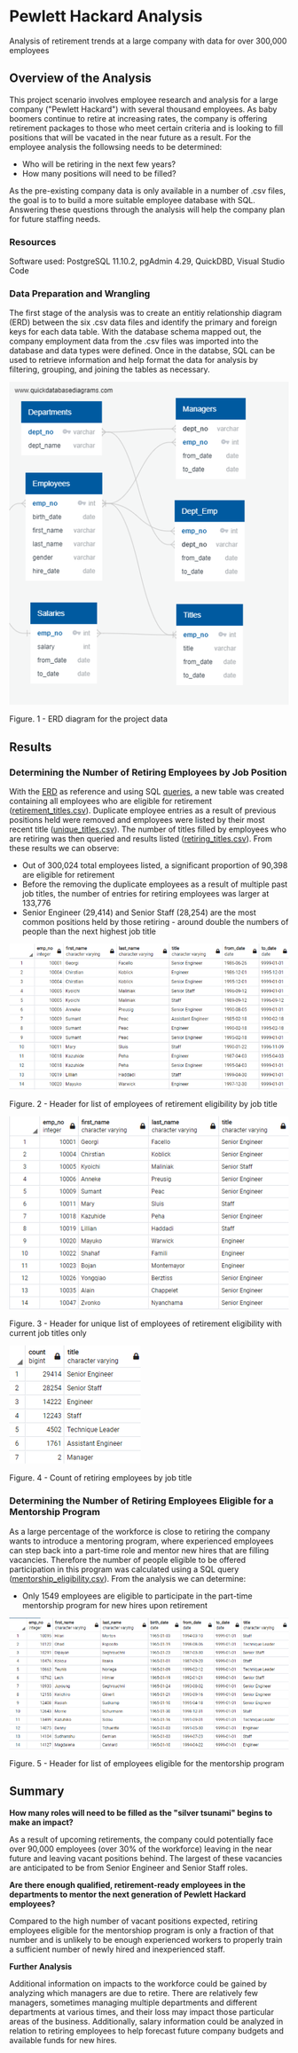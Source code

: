 # Pewlett Hackard Analysis

Analysis of retirement trends at a large company with data for over 300,000 employees

## Overview of the Analysis

This project scenario involves employee research and analysis for a large company ("Pewlett Hackard") with several thousand employees. As baby boomers continue to retire at increasing rates, the company is offering retirement packages to those who meet certain criteria and is looking to fill positions that will be vacated in the near future as a result. For the employee analysis the followsing needs to be determined:

* Who will be retiring in the next few years?
* How many positions will need to be filled?

As the pre-existing company data is only available in a number of .csv files, the goal is to to build a more suitable employee database with SQL. Answering these questions through the analysis will help the company plan for future staffing needs. 

### Resources

Software used: PostgreSQL 11.10.2, pgAdmin 4.29, QuickDBD, Visual Studio Code

### Data Preparation and Wrangling

The first stage of the analysis was to create an entitiy relationship diagram (ERD) between the six .csv data files and identify the primary and foreign keys for each data table. With the database schema mapped out, the company employment data from the .csv files was imported into the database and data types were defined. Once in the databse, SQL can be used to retrieve information and help format the data for analysis by filtering, grouping, and joining the tables as necessary.

![](https://github.com/jkenning/Pewlett-Hackard-Analysis/blob/main/Resources/EmployeeDB.png)

Figure. 1 - ERD diagram for the project data

## Results

### Determining the Number of Retiring Employees by Job Position

With the [ERD](https://github.com/jkenning/Pewlett-Hackard-Analysis/blob/main/DBD_text.txt) as reference and using SQL [queries](https://github.com/jkenning/Pewlett-Hackard-Analysis/blob/main/Queries/Employee_Database_challenge.sql), a new table was created containing all employees who are eligible for retirement ([retirement_titles.csv](https://github.com/jkenning/Pewlett-Hackard-Analysis/blob/main/Data/retirement_titles.csv)). Duplicate employee entries as a result of previous positions held were removed and employees were listed by their most recent title ([unique_titles.csv](https://github.com/jkenning/Pewlett-Hackard-Analysis/blob/main/Data/unique_titles.csv)). The number of titles filled by employees who are retiring was then queried and results listed ([retiring_titles.csv](https://github.com/jkenning/Pewlett-Hackard-Analysis/blob/main/Data/retiring_titles.csv)). From these results we can observe:

* Out of 300,024 total employees listed, a significant proportion of 90,398 are eligible for retirement
* Before the removing the duplicate employees as a result of multiple past job titles, the number of entries for retiring employees was larger at 133,776
* Senior Engineer (29,414) and Senior Staff (28,254) are the most common positions held by those retiring - around double the numbers of people than the next highest job title

![](https://github.com/jkenning/Pewlett-Hackard-Analysis/blob/main/Resources/retirement_titles_table.png)

Figure. 2 - Header for list of employees of retirement eligibility by job title

![](https://github.com/jkenning/Pewlett-Hackard-Analysis/blob/main/Resources/unique_titles.png)

Figure. 3 - Header for unique list of employees of retirement eligibility with current job titles only

![](https://github.com/jkenning/Pewlett-Hackard-Analysis/blob/main/Resources/retiring_titles.png)

Figure. 4 - Count of retiring employees by job title

### Determining the Number of Retiring Employees Eligible for a Mentorship Program

As a large percentage of the workforce is close to retiring the company wants to introduce a mentoring program, where experienced employees can step back into a part-time role and mentor new hires that are filling vacancies. Therefore the number of people eligible to be offered participation in this program was calculated using a SQL query ([mentorship_eligibility.csv](https://github.com/jkenning/Pewlett-Hackard-Analysis/blob/main/Data/mentorship_eligibility.csv)). From the analysis we can determine:

* Only 1549 employees are eligible to participate in the part-time mentorship program for new hires upon retirement

![](https://github.com/jkenning/Pewlett-Hackard-Analysis/blob/main/Resources/mentorship_eligibility.png)

Figure. 5 - Header for list of employees eligible for the mentorship program

## Summary

**How many roles will need to be filled as the "silver tsunami" begins to make an impact?**

As a result of upcoming retirements, the company could potentially face over 90,000 employees (over 30% of the workforce) leaving in the near future and leaving vacant positions behind. The largest of these vacancies are anticipated to be from Senior Engineer and Senior Staff roles. 

**Are there enough qualified, retirement-ready employees in the departments to mentor the next generation of Pewlett Hackard employees?**

Compared to the high number of vacant positions expected, retiring employees eligible for the mentorshiop program is only a fraction of that number and is unlikely to be enough experienced workers to properly train a sufficient number of newly hired and inexperienced staff. 

**Further Analysis**

Additional information on impacts to the workforce could be gained by analyzing which managers are due to retire. There are relatively few managers, sometimes managing multiple departments and different departments at various times, and their loss may impact those particular areas of the business. Additionally, salary information could be analyzed in relation to retiring employees to help forecast future company budgets and available funds for new hires.